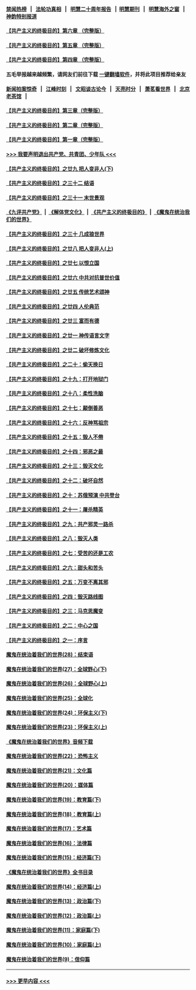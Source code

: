 #### [禁闻热榜](热点新闻.md?=0)  &nbsp;&nbsp;|&nbsp;&nbsp; [法轮功真相](https://github.com/gfw-breaker/truth/blob/master/README.md?=0) &nbsp;&nbsp;|&nbsp;&nbsp; [明慧二十周年报告](https://github.com/gfw-breaker/mh-reports/blob/master/README.md?=0) &nbsp;&nbsp;|&nbsp;&nbsp;[明慧期刊](https://github.com/gfw-breaker/mh-qikan) &nbsp;&nbsp;|&nbsp;&nbsp; [明慧海外之窗](https://github.com/gfw-breaker/mh-news/blob/master/README.md?=0) &nbsp;&nbsp;|&nbsp;&nbsp; [神韵特别报道](https://github.com/gfw-breaker/mh-news/blob/master/shenyun.md?=0)
#### [【共产主义的终极目的】第六章 （完整版）](../pages/nsc422/n11428913.md?t=02280902) 
#### [【共产主义的终极目的】第五章 （完整版）](../pages/nsc422/n11428912.md?t=02280902) 
#### [【共产主义的终极目的】第四章 （完整版）](../pages/nsc422/n11428907.md?t=02280902) 
#### 五毛举报越来越频繁，请网友们前往下载 [一键翻墙软件](https://github.com/gfw-breaker/ssr-accounts)，并将此项目推荐给亲友
#### [新闻拍案惊奇](https://github.com/gfw-breaker/banned-news/blob/master/pages/link4.md) &nbsp;&nbsp;|&nbsp;&nbsp; [江峰时刻](https://github.com/gfw-breaker/banned-news/blob/master/pages/link4.md) &nbsp;&nbsp;|&nbsp;&nbsp; [文昭谈古论今](https://github.com/gfw-breaker/banned-news/blob/master/pages/link4.md) &nbsp;&nbsp;|&nbsp;&nbsp; [天亮时分](https://github.com/gfw-breaker/banned-news/blob/master/pages/link4.md) &nbsp;&nbsp;|&nbsp;&nbsp; [萧茗看世界](https://github.com/gfw-breaker/banned-news/blob/master/pages/link4.md) &nbsp;&nbsp;|&nbsp;&nbsp; [北京老茶馆](https://github.com/gfw-breaker/banned-news/blob/master/pages/link4.md) &nbsp;&nbsp;|&nbsp;&nbsp; 
#### [【共产主义的终极目的】第三章（完整版）](../pages/nsc422/n11428848.md?t=02280902) 
#### [【共产主义的终极目的】第二章（完整版）](../pages/nsc422/n11428831.md?t=02280902) 
#### [【共产主义的终极目的】第一章（完整版）](../pages/nsc422/n11417651.md?t=02280902) 
#### [>>> 我要声明退出共产党、共青团、少年队 <<<](https://github.com/begood0513/goodnews/blob/master/quit/letter.md) 
#### [【共产主义的终极目的】之廿九 把人变非人(下)](../pages/nsc422/n11344140.md?t=02280902) 
#### [【共产主义的终极目的】之三十二 结语](../pages/nsc422/n11360535.md?t=02280902) 
#### [【共产主义的终极目的】之三十一 末世景观](../pages/nsc422/n11351129.md?t=02280902) 
#### [《九评共产党》](https://github.com/begood0513/9ping.md/blob/master/README.md) &nbsp;|&nbsp; [《解体党文化》](../../../../jtdwh.md/blob/master/README.md)  &nbsp;|&nbsp; [《共产主义的终极目的》](../../../../gczydzjmd.md/blob/master/README.md) &nbsp;|&nbsp; [《魔鬼在统治我们的世界》](../../../../mgztzwmdsj.md/blob/master/README.md) 
#### [【共产主义的终极目的】之三十 几成狼世界](../pages/nsc422/n11348280.md?t=02280902) 
#### [【共产主义的终极目的】之廿八 把人变非人(上)](../pages/nsc422/n11340492.md?t=02280902) 
#### [【共产主义的终极目的】之廿七 以恨立国](../pages/nsc422/n11336944.md?t=02280902) 
#### [【共产主义的终极目的】之廿六 中共对抗普世价值](../pages/nsc422/n11324785.md?t=02280902) 
#### [【共产主义的终极目的】之廿五 传统艺术颂神](../pages/nsc422/n11296396.md?t=02280902) 
#### [【共产主义的终极目的】之廿四 人伦典范](../pages/nsc422/n11296397.md?t=02280902) 
#### [【共产主义的终极目的】之廿三 富而有德](../pages/nsc422/n11283598.md?t=02280902) 
#### [【共产主义的终极目的】之廿一 神传语言文字](../pages/nsc422/n11263265.md?t=02280902) 
#### [【共产主义的终极目的】之廿二 破坏修炼文化](../pages/nsc422/n11245728.md?t=02280902) 
#### [【共产主义的终极目的】之二十：偷天换日](../pages/nsc422/n11238846.md?t=02280902) 
#### [【共产主义的终极目的】之十九：打开地狱门](../pages/nsc422/n11206376.md?t=02280902) 
#### [【共产主义的终极目的】之十八：柔性洗脑](../pages/nsc422/n11199994.md?t=02280902) 
#### [【共产主义的终极目的】之十七：颠倒善恶](../pages/nsc422/n11179782.md?t=02280902) 
#### [【共产主义的终极目的】之十六：反神骂祖宗](../pages/nsc422/n11166798.md?t=02280902) 
#### [【共产主义的终极目的】之十五：毁人不倦](../pages/nsc422/n11166792.md?t=02280902) 
#### [【共产主义的终极目的】之十四：邪恶之最](../pages/nsc422/n11150249.md?t=02280902) 
#### [【共产主义的终极目的】之十三：毁灭文化](../pages/nsc422/n11135227.md?t=02280902) 
#### [【共产主义的终极目的】之十二：破坏自然](../pages/nsc422/n11135214.md?t=02280902) 
#### [【共产主义的终极目的】之十：苏俄预演 中共登台](../pages/nsc422/n11118424.md?t=02280902) 
#### [【共产主义的终极目的】之十一：屠杀精英](../pages/nsc422/n11118442.md?t=02280902) 
#### [【共产主义的终极目的】之九：共产邪灵一路杀](../pages/nsc422/n11114139.md?t=02280902) 
#### [【共产主义的终极目的】之八：毁灭人类](../pages/nsc422/n11108503.md?t=02280902) 
#### [【共产主义的终极目的】之七：受苦的还是工农](../pages/nsc422/n11101809.md?t=02280902) 
#### [【共产主义的终极目的】之六：甜头和苦头](../pages/nsc422/n11096971.md?t=02280902) 
#### [【共产主义的终极目的】之五：万变不离其邪](../pages/nsc422/n11091285.md?t=02280902) 
#### [【共产主义的终极目的】之四：毁灭路线图](../pages/nsc422/n11086284.md?t=02280902) 
#### [【共产主义的终极目的】之三：马克思魔变](../pages/nsc422/n11061941.md?t=02280902) 
#### [【共产主义的终极目的】之二：中心之国](../pages/nsc422/n11047728.md?t=02280902) 
#### [【共产主义的终极目的】之一：序言](../pages/nsc422/n11086077.md?t=02280902) 
#### [魔鬼在统治着我们的世界(28)：结束语](../pages/nsc422/n10936246.md?t=02280902) 
#### [魔鬼在统治着我们的世界(27)：全球野心(下)](../pages/nsc422/n10928319.md?t=02280902) 
#### [魔鬼在统治着我们的世界(26)：全球野心(上)](../pages/nsc422/n10900318.md?t=02280902) 
#### [魔鬼在统治着我们的世界(25)：全球化](../pages/nsc422/n10788205.md?t=02280902) 
#### [魔鬼在统治着我们的世界(24)：环保主义(下)](../pages/nsc422/n10695307.md?t=02280902) 
#### [魔鬼在统治着我们的世界(23)：环保主义(上)](../pages/nsc422/n10688613.md?t=02280902) 
#### [《魔鬼在统治着我们的世界》音频下载](../pages/nsc422/n10635553.md?t=02280902) 
#### [魔鬼在统治着我们的世界(22)：恐怖主义](../pages/nsc422/n10614727.md?t=02280902) 
#### [魔鬼在统治着我们的世界(21)：文化篇](../pages/nsc422/n10597706.md?t=02280902) 
#### [魔鬼在统治着我们的世界(20)：媒体篇](../pages/nsc422/n10586579.md?t=02280902) 
#### [魔鬼在统治着我们的世界(19)：教育篇(下)](../pages/nsc422/n10564808.md?t=02280902) 
#### [魔鬼在统治着我们的世界(18)：教育篇(上)](../pages/nsc422/n10526970.md?t=02280902) 
#### [魔鬼在统治着我们的世界(17)：艺术篇](../pages/nsc422/n10499093.md?t=02280902) 
#### [魔鬼在统治着我们的世界(16)：法律篇](../pages/nsc422/n10485969.md?t=02280902) 
#### [魔鬼在统治着我们的世界(15)：经济篇(下)](../pages/nsc422/n10469975.md?t=02280902) 
#### [《魔鬼在统治着我们的世界》全书目录](../pages/nsc422/n10464261.md?t=02280902) 
#### [魔鬼在统治着我们的世界(14)：经济篇(上)](../pages/nsc422/n10457370.md?t=02280902) 
#### [魔鬼在统治着我们的世界(13)：政治篇(下)](../pages/nsc422/n10448270.md?t=02280902) 
#### [魔鬼在统治着我们的世界(12)：政治篇(上)](../pages/nsc422/n10444576.md?t=02280902) 
#### [魔鬼在统治着我们的世界(11)：家庭篇(下)](../pages/nsc422/n10440961.md?t=02280902) 
#### [魔鬼在统治着我们的世界(10)：家庭篇(上)](../pages/nsc422/n10435448.md?t=02280902) 
#### [魔鬼在统治着我们的世界(9)：信仰篇](../pages/nsc422/n10432159.md?t=02280902) 

----
#### [ >>> 更早内容 <<< ](../indexes/nsc422-earlier.md)
